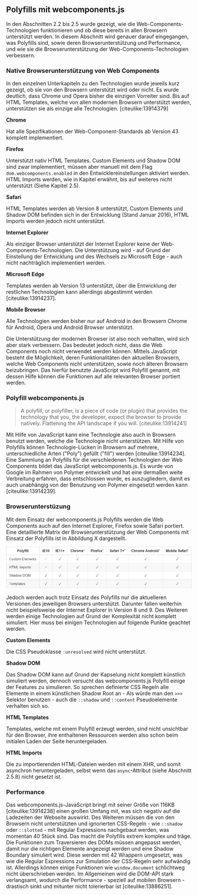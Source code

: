 ## Polyfills mit webcomponents.js

In den Abschnitten 2.2 bis 2.5 wurde gezeigt, wie die Web-Components-Technologien funktionieren und ob diese bereits in allen Browsern unterstützt werden. In diesem Abschnitt wird genauer darauf eingegangen, was Polyfills sind, sowie deren Browserunterstützung und Performance, und wie sie die Browserunterstützung der Web-Components-Technologien verbessern.


### Native Browserunterstützung von Web Components

In den einzelnen Unterkapiteln zu den Technologien wurde jeweils kurz gezeigt, ob sie von den Browsern unterstützt wird oder nicht. Es wurde deutlich, dass Chrome und Opera bisher die einzigen Vorreiter sind. Bis auf HTML Templates, welche von allen modernen Browsern unterstützt werden, unterstützen sie als einzige alle Technologien. [citeulike:13914379]

**Chrome**

Hat alle Spezifikationen der Web-Component-Standards ab Version 43 komplett implementiert.

**Firefox**

Unterstützt nativ HTML Templates. Custom Elements und Shadow DOM sind zwar implementiert, müssen aber manuell mit dem Flag `dom.webcomponents.enabled` in den Entwicklereinstellungen aktiviert werden. HTML Imports werden, wie in Kapitel erwähnt, bis auf weiteres nicht unterstützt (Siehe Kapitel 2.5).

**Safari**

HTML Templates werden ab Version 8 unterstützt, Custom Elements und Shadow DOM befinden sich in der Entwicklung (Stand Januar 2016), HTML Imports werden jedoch nicht unterstützt.

**Internet Explorer**

Als einziger Browser unterstützt der Internet Explorer keine der Web-Components-Technologien. Die Unterstützung wird - auf Grund der Einstellung der Entwicklung und des Wechsels zu Microsoft Edge - auch nicht nachträglich implementiert werden.

**Microsoft Edge**

Templates werden ab Version 13 unterstützt, über die Entwicklung der restlichen Technologien kann allerdings abgestimmt werden [citeulike:13914237]. 

**Mobile Browser**

Alle Technologien werden bisher nur auf Android in den Browsern Chrome für Android, Opera und Android Browser unterstützt.


Die Unterstützung der modernen Browser ist also noch verhalten, wird sich aber stark verbessern. Das bedeutet jedoch nicht, dass die Web Components noch nicht verwendet werden können. Mittels JavaScript besteht die Möglichkeit, deren Funktionalitäten den aktuellen Browsern, welche Web Components nicht unterstützen, sowie noch älteren Browsern beizubringen. Das hierfür benutzte JavaScript wird Polyfill genannt, mit dessen Hilfe können die Funktionen auf alle relevanten Browser portiert werden.


### Polyfill webcomponents.js

> A polyfill, or polyfiller, is a piece of code (or plugin) that provides the technology that you, the developer, expect the browser to provide natively. Flattening the API landscape if you will. [citeulike:13914241]

Mit Hilfe von JavaScript kann eine Technologie also auch in Browsern benutzt werden, welche die Technologie nicht unterstützen. Mit Hilfe von Polyfills können Technologie-Lücken in Browsern auf mehrere, unterschiedliche Arten ("Poly") gefüllt ("fill") werden [citeulike:13914234]. Eine Sammlung an Polyfills für die verschiedenen Technologien der Web Components bildet das JavaScript webcomponents.js. Es wurde von Google im Rahmen von Polymer entwickelt und hat eine dermaßen weite Verbreitung erfahren, dass entschlossen wurde, es auszugliedern, damit es auch unabhängig von der Benutzung von Polymer eingesetzt werden kann [citeulike:13914239].


### Browserunterstüzung

Mit dem Einsatz der webcomponents.js Polyfills werden die Web Components auch auf den Internet Explorer, Firefox sowie Safari portiert. Eine detaillierte Matrix der Browserunterstützung der Web Components mit Einsatz der Polyfills ist in Abbildung X dargestellt.

![Bild: Browserunterstützung der Web Components Technologien mit webcomponents.js](images/6-webcomponentsjs-browserunterstuetzung.jpg "Browserunterstützung der Web Components Technologien mit webcomponents.js. Quelle: [citeulike:13914238]")


Jedoch werden auch trotz Einsatz des Polyfills nur die aktuelleren Versionen des jeweiligen Browsers unterstützt. Darunter fallen weiterhin nicht beispielsweise der Internet Explorer in Version 8 und 9. Des Weiteren werden einige Technologien auf Grund der Komplexität nicht komplett simuliert. Hier muss bei einigen Technologien auf folgende Punkte geachtet werden.

**Custom Elements**

Die CSS Pseudoklasse `:unresolved` wird nicht unterstützt.

**Shadow DOM**

Das Shadow DOM kann auf Grund der Kapselung nicht komplett künstlich simuliert werden, dennoch versucht das webcomponents.js Polyfill einige der Features zu simulieren. So sprechen definierte CSS Regeln alle Elemente in einem künstlichen Shadow Root an - Als würde man den `>>>` Selektor benutzen - auch die `::shadow` und `::content` Pseudoelemente verhalten sich so.

**HTML Templates**

Templates, welche mit einem Polyfill erzeugt werden, sind nicht unsichtbar für den Browser, ihre enthaltenen Ressourcen werden also schon beim initialen Laden der Seite heruntergeladen.

**HTML Imports**

Die zu importierenden HTML-Dateien werden mit einem XHR, und somit asynchron heruntergeladen, selbst wenn das `async`-Attribut (siehe Abschnitt 2.5.8) nicht gesetzt ist.


### Performance

Das webcomponents.js-JavaScript bringt mit seiner Größe von 116KB [citeulike:13914238] einen großen Umfang mit, was sich negativ auf die Ladezeiten der Webseite auswirkt. Des Weiteren müssen die von den Browsern nicht unterstützten und ignorierten CSS-Regeln - wie `::shadow` oder `::slotted` - mit Regular Expressions nachgebaut werden, was momentan 40 Stück sind. Das macht die Polyfills extrem komplex und träge. Die Funktionen zum Traversieren des DOMs müssen angepasst werden, damit nur die richtigen Elemente angezeigt werden und eine Shadow Boundary simuliert wird. Diese werden mit 42 Wrappern umgesetzt, was wie die Regular Expressions zur Simulation der CSS-Regeln sehr aufwändig ist. Allerdings können einige Funktionen wie `window.document` schlichtweg nicht überschrieben werden. Im Allgemeinen wird die DOM-API stark verlangsamt, wodurch die Performance - speziell auf mobilen Browsern - drastisch sinkt und mitunter nicht tolerierbar ist [citeulike:13886251].


